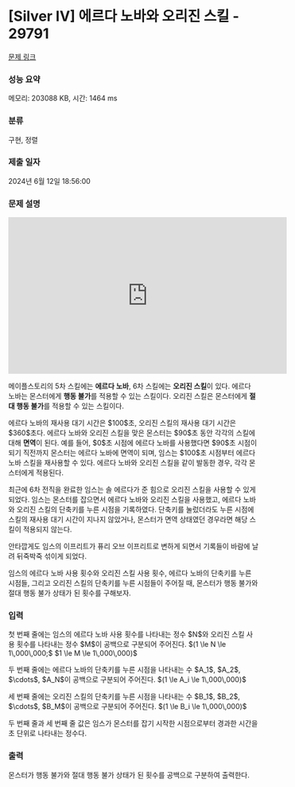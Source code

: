 # [Silver IV] 에르다 노바와 오리진 스킬 - 29791 

[문제 링크](https://www.acmicpc.net/problem/29791) 

### 성능 요약

메모리: 203088 KB, 시간: 1464 ms

### 분류

구현, 정렬

### 제출 일자

2024년 6월 12일 18:56:00

### 문제 설명

<p style="text-align: center;"><iframe allow="accelerometer; autoplay; clipboard-write; encrypted-media; gyroscope; picture-in-picture; web-share" allowfullscreen="" frameborder="0" height="315" src="https://www.youtube.com/embed/7XH_hnC_jP4" title="YouTube video player" width="560"></iframe></p>

<p>메이플스토리의 5차 스킬에는 <strong>에르다 노바</strong>, 6차 스킬에는 <strong>오리진 스킬</strong>이 있다. 에르다 노바는 몬스터에게 <strong>행동 불가</strong>를 적용할 수 있는 스킬이다. 오리진 스킬은 몬스터에게 <strong>절대 행동 불가</strong>를 적용할 수 있는 스킬이다.</p>

<p>에르다 노바의 재사용 대기 시간은 $100$초, 오리진 스킬의 재사용 대기 시간은 $360$초다. 에르다 노바와 오리진 스킬을 맞은 몬스터는 $90$초 동안 각각의 스킬에 대해 <strong>면역</strong>이 된다. 예를 들어, $0$초 시점에 에르다 노바를 사용했다면 $90$초 시점이 되기 직전까지 몬스터는 에르다 노바에 면역이 되며, 임스는 $100$초 시점부터 에르다 노바 스킬을 재사용할 수 있다. 에르다 노바와 오리진 스킬을 같이 발동한 경우, 각각 몬스터에게 적용된다.</p>

<p>최근에 6차 전직을 완료한 임스는 솔 에르다가 준 힘으로 오리진 스킬을 사용할 수 있게 되었다. 임스는 몬스터를 잡으면서 에르다 노바와 오리진 스킬을 사용했고, 에르다 노바와 오리진 스킬의 단축키를 누른 시점을 기록하였다. 단축키를 눌렀더라도 누른 시점에 스킬의 재사용 대기 시간이 지나지 않았거나, 몬스터가 면역 상태였던 경우라면 해당 스킬이 적용되지 않는다.</p>

<p>안타깝게도 임스의 이프리트가 퓨리 오브 이프리트로 변하게 되면서 기록들이 바람에 날려 뒤죽박죽 섞이게 되었다.</p>

<p>임스의 에르다 노바 사용 횟수와 오리진 스킬 사용 횟수, 에르다 노바의 단축키를 누른 시점들, 그리고 오리진 스킬의 단축키를 누른 시점들이 주어질 때, 몬스터가 행동 불가와 절대 행동 불가 상태가 된 횟수를 구해보자.</p>

### 입력 

 <p>첫 번째 줄에는 임스의 에르다 노바 사용 횟수를 나타내는 정수 $N$와 오리진 스킬 사용 횟수를 나타내는 정수 $M$이 공백으로 구분되어 주어진다. $(1 \le N \le 1\,000\,000;$ $1 \le M \le 1\,000\,000)$</p>

<p>두 번째 줄에는 에르다 노바의 단축키를 누른 시점을 나타내는 수 $A_1$, $A_2$, $\cdots$, $A_N$이 공백으로 구분되어 주어진다. $(1 \le A_i \le 1\,000\,000)$</p>

<p>세 번째 줄에는 오리진 스킬의 단축키를 누른 시점을 나타내는 수 $B_1$, $B_2$, $\cdots$, $B_M$이 공백으로 구분되어 주어진다. $(1 \le B_i \le 1\,000\,000)$</p>

<p>두 번째 줄과 세 번째 줄 값은 임스가 몬스터를 잡기 시작한 시점으로부터 경과한 시간을 초 단위로 나타내는 정수다.</p>

### 출력 

 <p>몬스터가 행동 불가와 절대 행동 불가 상태가 된 횟수를 공백으로 구분하여 출력한다.</p>

